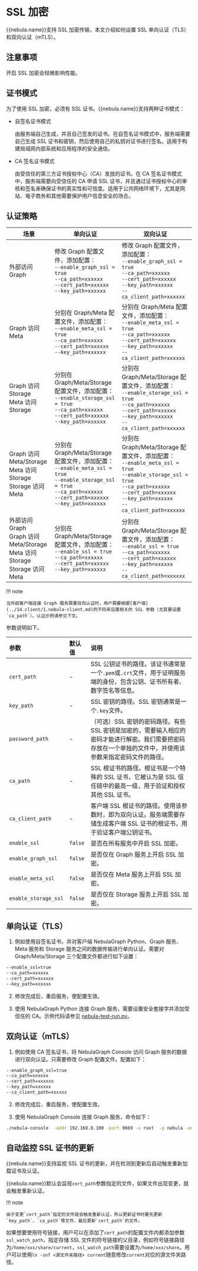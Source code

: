 # SSL 加密


{{nebula.name}}支持 SSL 加密传输，本文介绍如何设置 SSL 单向认证（TLS）和双向认证（mTLS）。

## 注意事项

开启 SSL 加密会轻微影响性能。

## 证书模式

为了使用 SSL 加密，必须有 SSL 证书。{{nebula.name}}支持两种证书模式：

- 自签名证书模式

  由服务端自己生成，并且自己签发的证书。在自签名证书模式中，服务端需要自己生成 SSL 证书和密钥，然后使用自己的私钥对证书进行签名。适用于构建局域网内部系统和应用程序的安全通信。

- CA 签名证书模式

  由受信任的第三方证书授权中心（CA）发放的证书。在 CA 签名证书模式中，服务端需要向受信任的 CA 申请 SSL 证书，并且通过证书授权中心的审核和签名来确保证书的真实性和可信度。适用于公共网络环境下，尤其是网站、电子商务和其他需要保护用户信息安全的场合。

## 认证策略

|场景|单向认证|双向认证|
|--|--|--|
|外部访问 Graph|修改 Graph 配置文件，添加配置：</br>`--enable_graph_ssl = true`</br> `--ca_path=xxxxxx`</br>`--cert_path=xxxxxx`</br>`--key_path=xxxxxx`|修改 Graph 配置文件，添加配置：</br>`--enable_graph_ssl = true`</br>  `--ca_path=xxxxxx`</br>`--cert_path=xxxxxx`</br>`--key_path=xxxxxx`</br>`--ca_client_path=xxxxxx`|
|Graph 访问 Meta|分别在 Graph/Meta 配置文件，添加配置：</br>`--enable_meta_ssl = true`</br> `--ca_path=xxxxxx`</br>`--cert_path=xxxxxx`</br>`--key_path=xxxxxx`|分别在 Graph/Meta 配置文件，添加配置：</br>`--enable_meta_ssl = true`</br> `--ca_path=xxxxxx`</br>`--cert_path=xxxxxx`</br>`--key_path=xxxxxx`</br>`--ca_client_path=xxxxxx`|
|Graph 访问 Storage</br>Meta 访问 Storage|分别在 Graph/Meta/Storage 配置文件，添加配置：</br>`--enable_storage_ssl = true`</br> `--ca_path=xxxxxx`</br>`--cert_path=xxxxxx`</br>`--key_path=xxxxxx`|分别在 Graph/Meta/Storage 配置文件，添加配置：</br>`--enable_storage_ssl = true`</br> `--ca_path=xxxxxx`</br>`--cert_path=xxxxxx`</br>`--key_path=xxxxxx`</br>`--ca_client_path=xxxxxx`|
|Graph 访问 Meta/Storage</br>Meta 访问 Storage</br>Storage 访问 Meta |分别在 Graph/Meta/Storage 配置文件，添加配置：</br>`--enable_meta_ssl = true`</br>`--enable_storage_ssl = true`</br>`--ca_path=xxxxxx`</br>`--cert_path=xxxxxx`</br>`--key_path=xxxxxx`|分别在 Graph/Meta/Storage 配置文件，添加配置：</br>`--enable_meta_ssl = true`</br>`--enable_storage_ssl = true`</br>`--ca_path=xxxxxx`</br>`--cert_path=xxxxxx`</br>`--key_path=xxxxxx`</br>`--ca_client_path=xxxxxx`|
|外部访问 Graph</br>Graph 访问 Meta/Storage</br>Meta 访问 Storage</br>Storage 访问 Meta|分别在 Graph/Meta/Storage 配置文件，添加配置：</br>`--enable_ssl = true`</br>  `--ca_path=xxxxxx`</br>`--cert_path=xxxxxx`</br>`--key_path=xxxxxx`|分别在 Graph/Meta/Storage 配置文件，添加配置：</br>`--enable_ssl = true`</br>  `--ca_path=xxxxxx`</br>`--cert_path=xxxxxx`</br>`--key_path=xxxxxx`</br>`--ca_client_path=xxxxxx`|

!!! note

    当外部客户端连接 Graph 服务需要双向认证时，用户需要根据[客户端](../14.client/1.nebula-client.md)的不同来设置相关的 SSL 参数（尤其要设置`ca_path`）。认证示例请参见下文。

参数说明如下。

| 参数             | 默认值 | 说明                              |
| :---------------- | :------- | :------------------------------|
| `cert_path`        | -       | SSL 公钥证书的路径。该证书通常是一个`.pem`或`.crt`文件，用于证明服务端的身份，包含公钥、证书所有者、数字签名等信息。               |
| `key_path`         | -       | SSL 密钥的路径。SSL 密钥通常是一个`.key`文件。             |
| `password_path`    | -       | （可选）SSL 密钥的密码路径。有些 SSL 密钥是加密的，需要输入相应的密码才能进行解密。我们需要把密码存放在一个单独的文件中，并使用该参数来指定密码文件的路径。             |
| `ca_path`          | -       | SSL 根证书的路径。根证书是一个特殊的 SSL 证书，它被认为是 SSL 信任链中的最高一级，用于验证和授权其他 SSL 证书。  |
| `ca_client_path`   | -       | 客户端 SSL 根证书的路径。使用该参数时，即为双向认证。服务端需要存储生成客户端 SSL 证书的根证书，用于验证客户端公钥证书。  |
| `enable_ssl`       | `false`   | 是否在所有服务中开启 SSL 加密。       |
| `enable_graph_ssl` | `false`   | 是否仅在 Graph 服务上开启 SSL 加密。  |
| `enable_meta_ssl`  | `false`   | 是否仅在 Meta 服务上开启 SSL 加密。   |
| `enable_storage_ssl`  | `false`   | 是否仅在 Storage 服务上开启 SSL 加密。   |

## 单向认证（TLS）

1. 例如使用自签名证书，并对客户端 NebulaGraph Python、Graph 服务、Meta 服务和 Storage 服务之间的数据传输进行单向认证。需要对 Graph/Meta/Storage 三个配置文件都进行如下设置：

  ```bash
  --enable_ssl=true
  --ca_path=xxxxxx
  --cert_path=xxxxxx
  --key_path=xxxxxx
  ```

2. 修改完成后，重启服务，使配置生效。

3. 使用 NebulaGraph Python 连接 Graph 服务，需要设置安全套接字并添加受信任的 CA。示例代码请参见 [nebula-test-run.py](https://github.com/vesoft-inc/nebula/blob/{{nebula.branch}}/tests/nebula-test-run.py)。

## 双向认证（mTLS）

1. 例如使用 CA 签名证书，将 NebulaGraph Console 访问 Graph 服务的数据进行双向认证。只需要修改 Graph 配置文件。配置如下：

  ```bash
  --enable_graph_ssl=true
  --ca_path=xxxxxx
  --cert_path=xxxxxx
  --key_path=xxxxxx
  --ca_client_path=xxxxxx
  ```

2. 修改完成后，重启服务，使配置生效。
   
3. 使用 NebulaGraph Console 连接 Graph 服务，命令如下：

  ```bash
  ./nebula-console  -addr 192.168.8.100 -port 9669 -u root  -p nebula -enable_ssl -ssl_root_ca_path /home/xxx/cert/root.crt -ssl_cert_path /home/xxx/cert/client.crt -ssl_private_key_path /home/xxx/cert/client.key
  ```

## 自动监控 SSL 证书的更新

{{nebula.name}}支持监视 SSL 证书的更新，并在检测到更新后自动触发重新加载证书及认证。

{{nebula.name}}默认会监视`cert_path`参数指定的文件，如果文件出现变更，就会触发重新认证。

!!! note

    由于变更`cert_path`指定的文件就会触发重新认证，所以更新证书时要先更新`key_path`、`ca_path`等文件，最后更新`cert_path`的文件。

如果想要使用符号链接，用户可以在添加了`cert_path`的配置文件内都添加参数`ssl_watch_path`，指定存储 SSL 文件的符号链接的父目录，例如符号链接路径为`/home/xxx/share/current`，`ssl_watch_path`需要设置为`/home/xxx/share`。用户可以使用`ln -snf <源文件夹路径> current`随意修改`current`对应的源文件夹路径。




